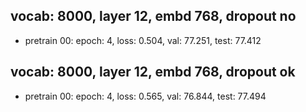 ## vocab: 8000, layer 12, embd 768, dropout no
- pretrain 00: epoch: 4, loss: 0.504, val: 77.251, test: 77.412


## vocab: 8000, layer 12, embd 768, dropout ok
- pretrain 00: epoch: 4, loss: 0.565, val: 76.844, test: 77.494
 



